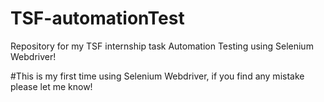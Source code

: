 # TSF-automationTest
Repository for my TSF internship task
Automation Testing using Selenium Webdriver!

#This is my first time using Selenium Webdriver, if you find any mistake please let me know!
